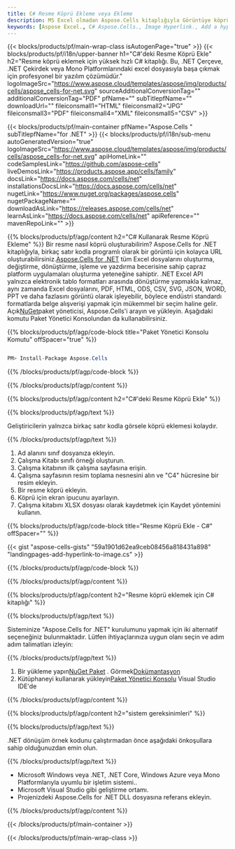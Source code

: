```yaml
---
title: C# Resme Köprü Ekleme veya Ekleme
description: MS Excel olmadan Aspose.Cells kitaplığıyla Görüntüye köprü nasıl eklenir?
keywords: [Aspose Excel., C# Aspose.Cells., Image Hyperlink., Add a hyperlink to an image., How to Embed a Hyperlink in an Image., How do I hyperlink an image., Add a Link to an image., How to use an image as a link]
---
```

{{< blocks/products/pf/main-wrap-class isAutogenPage="true" >}}
{{< blocks/products/pf/i18n/upper-banner h1="C#\'deki Resme Köprü Ekle" h2="Resme köprü eklemek için yüksek hızlı C# kitaplığı. Bu, .NET Çerçeve, .NET Çekirdek veya Mono Platformlarındaki excel dosyasıyla başa çıkmak için profesyonel bir yazılım çözümüdür." logoImageSrc="https://www.aspose.cloud/templates/aspose/img/products/cells/aspose_cells-for-net.svg" sourceAdditionalConversionTag="" additionalConversionTag="PDF" pfName="" subTitlepfName="" downloadUrl="" fileiconsmall1="HTML" fileiconsmall2="JPG" fileiconsmall3="PDF" fileiconsmall4="XML" fileiconsmall5="CSV" >}}

{{< blocks/products/pf/main-container pfName="Aspose.Cells " subTitlepfName="for .NET" >}}
{{< blocks/products/pf/i18n/sub-menu autoGeneratedVersion="true" logoImageSrc="https://www.aspose.cloud/templates/aspose/img/products/cells/aspose_cells-for-net.svg" apiHomeLink="" codeSamplesLink="https://github.com/aspose-cells" liveDemosLink="https://products.aspose.app/cells/family" docsLink="https://docs.aspose.com/cells/net" installationsDocsLink="https://docs.aspose.com/cells/net" nugetLink="https://www.nuget.org/packages/aspose.cells" nugetPackageName="" downloadAsLink="https://releases.aspose.com/cells/net" learnAsLink="https://docs.aspose.com/cells/net" apiReference="" mavenRepoLink="" >}}

{{% blocks/products/pf/agp/content h2="C# Kullanarak Resme Köprü Ekleme" %}}
 Bir resme nasıl köprü oluşturabilirim? Aspose.Cells for .NET kitaplığıyla, birkaç satır kodla programlı olarak bir görüntü için kolayca URL oluşturabilirsiniz.[Aspose.Cells for .NET](https://products.aspose.com/cells/net) tüm Excel dosyalarını oluşturma, değiştirme, dönüştürme, işleme ve yazdırma becerisine sahip çapraz platform uygulamaları oluşturma yeteneğine sahiptir. .NET Excel API yalnızca elektronik tablo formatları arasında dönüştürme yapmakla kalmaz, aynı zamanda Excel dosyalarını, PDF, HTML, ODS, CSV, SVG, JSON, WORD, PPT ve daha fazlasını görüntü olarak işleyebilir, böylece endüstri standardı formatlarda belge alışverişi yapmak için mükemmel bir seçim haline gelir. Açık[NuGet](https://www.nuget.org/packages/aspose.cells)paket yöneticisi, Aspose.Cells'i arayın ve yükleyin. Aşağıdaki komutu Paket Yönetici Konsolundan da kullanabilirsiniz.

{{% blocks/products/pf/agp/code-block title="Paket Yönetici Konsolu Komutu" offSpacer="true" %}}

```cs

PM> Install-Package Aspose.Cells

```

{{% /blocks/products/pf/agp/code-block %}}

{{% /blocks/products/pf/agp/content %}}

{{% blocks/products/pf/agp/content h2="C#\'deki Resme Köprü Ekle" %}}

{{% blocks/products/pf/agp/text %}}

 Geliştiricilerin yalnızca birkaç satır kodla görsele köprü eklemesi kolaydır.

{{% /blocks/products/pf/agp/text %}}

1.  Ad alanını sınıf dosyanıza ekleyin.
1.  Çalışma Kitabı sınıfı örneği oluşturun.
1.  Çalışma kitabının ilk çalışma sayfasına erişin.
1.  Çalışma sayfasının resim toplama nesnesini alın ve "C4" hücresine bir resim ekleyin.
1.  Bir resme köprü ekleyin.
1.  Köprü için ekran ipucunu ayarlayın.
1.  Çalışma kitabını XLSX dosyası olarak kaydetmek için Kaydet yöntemini kullanın.

{{% blocks/products/pf/agp/code-block title="Resme Köprü Ekle - C#" offSpacer="" %}}

{{< gist "aspose-cells-gists" "59a1901d62ea9ceb08456a818431a898" "landingpages-add-hyperlink-to-image.cs" >}}

{{% /blocks/products/pf/agp/code-block %}}

{{% /blocks/products/pf/agp/content %}}

{{% blocks/products/pf/agp/content h2="Resme köprü eklemek için C# kitaplığı" %}}

{{% blocks/products/pf/agp/text %}}

Sisteminize "Aspose.Cells for .NET" kurulumunu yapmak için iki alternatif seçeneğiniz bulunmaktadır. Lütfen ihtiyaçlarınıza uygun olanı seçin ve adım adım talimatları izleyin:

{{% /blocks/products/pf/agp/text %}}

1.  Bir yükleme yapın[NuGet Paket](https://www.nuget.org/packages/Aspose.Cells/) . Görmek[Dokümantasyon](https://docs.aspose.com/cells/net/installation/#install-asposecells-for-net-through-nuget)
1.  Kütüphaneyi kullanarak yükleyin[Paket Yönetici Konsolu](https://docs.aspose.com/cells/net/installation/#install-asposecells-using-the-package-manager-console) Visual Studio IDE'de

{{% /blocks/products/pf/agp/content %}}

{{% blocks/products/pf/agp/content h2="sistem gereksinimleri" %}}

{{% blocks/products/pf/agp/text %}}

 .NET dönüşüm örnek kodunu çalıştırmadan önce aşağıdaki önkoşullara sahip olduğunuzdan emin olun.

{{% /blocks/products/pf/agp/text %}}

-  Microsoft Windows veya .NET, .NET Core, Windows Azure veya Mono Platformlarıyla uyumlu bir işletim sistemi..
-  Microsoft Visual Studio gibi geliştirme ortamı.
-  Projenizdeki Aspose.Cells for .NET DLL dosyasına referans ekleyin.

{{% /blocks/products/pf/agp/content %}}

{{< /blocks/products/pf/main-container >}}
    
{{< /blocks/products/pf/main-wrap-class >}}
